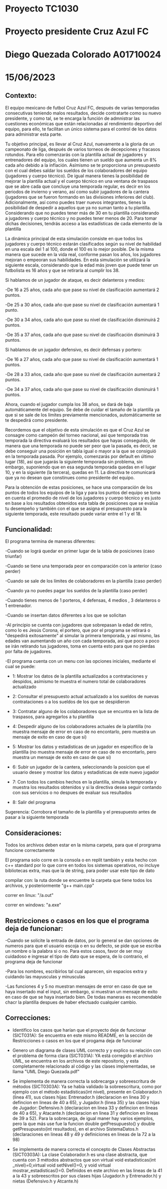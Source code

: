 # Proyecto TC1030
# Proyecto presidente Cruz Azul FC
# Diego Quezada Colorado A01710024
# 15/06/2023 
## Contexto:
El equipo mexicano de futbol Cruz Azul FC, después de varias temporadas consecutivas teniendo malos resultados, decide contratarte como su nuevo presidente, y como tal, se te encarga la función de admnistrar las cuestiones económicas que están relacionadas al rendimiento deportivo del equipo, para ello, te facilitan un único sistema para el control de los datos para administrar esta parte. 

Tu objetivo principal, es llevar al Cruz Azul, nuevamente a la gloria de un campeonato de liga, después de varios torneos de decepciones y fracasos rotundos. Para ello comenzarás con la plantilla actual de jugadores y entrenadores del equipo, los cuales tienen un sueldo que aumenta un 8% cada año debido a la inflación. Asímismo se te proporciona un presupuesto con el cual debes saldar los sueldos de los colaboradores del equipo (jugadores y cuerpo técnico). De igual manera tienes la posibilidad de mejorar la plantilla actual y el cuerpo técnico en una ventana de traspasos que se abre cada que concluye una temporada regular, es decir en los periodos de invierno y verano, así como subir jugadores de la cantera (jugadores que se fueron formando en las divisiones inferiores del club). Adicionalmente, así como puedes traer nuevos integrantes, tienes la posibilidad de despedir a aquellos que ya no suman tanto a tu plantilla. Considerando que no puedes tener más de 30 en tu plantilla considerando a jugadores y cuerpo técnico y no puedes tener menos de 20. Para tomar dichas decisiones, tendrás acceso a las estadísticas de cada elemento de la plantilla

La dinámica principal de esta simulación consiste en que todos los jugadores y cuerpo técnico estarán clasificados según su nivel de habilidad en una escala del 1 al 100, donde el 100 es lo mejor posible. De la misma manera que sucede en la vida real, conforme pasan los años, los jugadores mejoran o empeoran sus habilidades. En esta simulación se utilizará la siguiente escala, considerando que la edad más joven que puede tener un futbolista es 16 años y que se retiraría al cumplir los 38.

Si hablamos de un jugador de ataque, es decir delanteros y medios:

-De 16 a 25 años, cada año que pase su nivel de clasificación aumentará 2 puntos.

-De 25 a 30 años, cada año que pase su nivel de clasificación aumentará 1 punto.

-De 30 a 34 años, cada año que pase su nivel de clasificación disminuirá 2 puntos.

-De 35 a 37 años, cada año que pase su nivel de clasificación disminuirá 3 puntos.

Si hablamos de un jugador defensivo, es decir defensas y portero:

-De 16 a 27 años, cada año que pase su nivel de clasificación aumentará 1 puntos.

-De 28 a 33 años, cada año que pase su nivel de clasificación aumentará 2 puntos.

-De 34 a 37 años, cada año que pase su nivel de clasificación disminuirá 1 puntos.

Ahora, cuando el jugador cumpla los 38 años, se dará de baja automáticamente del equipo. Se debe de cuidar el tamaño de la plantilla ya que si se sale de los límites previamente mencionados, automáticamente se te despedirá como presidente.

Recordemos que el objetivo de esta simulación es que el Cruz Azul se consagre como campeón del torneo nacional, así que temporada tras temporada la directiva evaluará los resultados que hayas conseguido, de manera que una temporada no puede ser peor que la pasada, es decir, se debe conseguir una posición en tabla igual o mayor a la que se consiguió en la temporada pasada. Por ejemplo, comenzarás por default en último lugar (18), así que jugarás la siguiente temporada sin problema, sin embargo, suponiendo que en esa segunda temporada quedas en el lugar 10, y en la siguiente (la tercera), quedas en 11. La directiva te comunicará que ya no desean que constinues como presidente del equipo.

Para la obtención de estas posiciones, se hace una comparación de los puntos de todos los equipos de la liga y para los puntos del equipo se toma en cuenta el promedio de nivel de los jugadores y cuerpo técnico y es justo en base a los resultados obtenidos esta tabla de posiciones que se evalúa tu desempeño y también con el que se asigna el presupuesto para la siguiente temporada, este resultado puede variar entre el 1 y el 18.

## Funcionalidad:
El programa termina de maneras diferentes:
  
  -Cuando se lográ quedar en primer lugar de la tabla de posiciones (caso triunfar)
  
  -Cuando se tiene una temporada peor en comparación con la anterior (caso perder)
  
  -Cuando se sale de los límites de colaboradores en la plantilla (caso perder)
  
  -Cuando ya no puedes pagar los sueldos de la plantilla (caso perder)
  
  -Cuando tienes menos de 1 porteros, 4 defensas, 4 medios , 3 delanteros o 1 entrenador.
  
  -Cuando se insertan datos diferentes a los que se solicitan

-Al principio se cuenta con jugadores que sobrepasan la edad de retiro, como lo es Jesús Corona, el portero, que por el programa se retirará o "despedirá exitosamente" al simular la primera temporada, y así mismo, las edades van aumentando un año con cada temporada, así que poco a poco se irán retirando tus jugadores, toma en cuenta esto para que no pierdas por falta de jugadores.

-El programa cuenta con un menu con las opciones iniciales, mediante el cual se puede:

- 1: Mostrar los datos de la plantilla actualizados a contrataciones y despidos, asímismo te muestra el numero total de colaboradores actualizado

- 2: Consultar el presupuesto actual actualizado a los sueldos de nuevas contrataciones o a los sueldos de los que se despidieron

- 3: Contratar alguno de los colaboradores que se encuntra en la lista de traspasos, para agregarlos a tu plantilla

- 4: Despedir alguno de los colaboradores actuales de la plantilla (no muestra mensaje de error en caso de no encontarlo, pero muestra un mensaje de exito en caso de que si)

- 5: Mostrar los datos y estadisticas de un jugador en específico de la plantilla (no muestra mensaje de error en caso de no encontarlo, pero muestra un mensaje de exito en caso de que si)

- 6: Subir un jugador de la cantera, seleccionando la posicion que el usuario desee y mostrar los datos y estadisticas de este nuevo jugador

- 7: Con todos los cambios hechos en la plantilla, simula la temporada y muestra los resultados obtenidos y si la directiva desea seguir contando con sus servicios o no despues de evaluar sus resultados

- 8: Salir del programa

Sugerencia: Corrobora el tamaño de la plantilla y el presupuesto antes de pasar a la siguiente temporada


## Consideraciones:
Todos los archivos deben estar en la misma carpeta, para que el prorgrama funcione correctamente

El programa solo corre en la consola o en replit también y esta hecho con c++ standard por lo que corre en todos los sistemas operativos, no incluye bibliotecas extra, mas que la de string, para poder usar este tipo de dato

compilar con: la ruta donde se encuentre la carpeta que tiene todos los archivos, y posteriormente "g++ main.cpp"

correr en linux: "/a.out"

correr en windows: "a.exe"

## Restricciones o casos en los que el programa deja de funcionar:
-Cuando se solicite la entrada de datos, por lo general se dan opciones de numeros para que el usuario escoja o en su defecto, se pide que se escriba un nombre o la palabra si o no. Para estos casos, favor de ser muy cuidadoso e ingresar el tipo de dato que se espera, de lo contrario, el programa deja de funcionar

-Para los nombres, escribirlos tal cual aparecen, sin espacios extra y cuidando las mayusculas y minusculas

-Las funciones 4 y 5 no muestran mensajes de error en caso de que se haya insertado mal el input, sin embargo, si muestran un mensaje de exito en caso de que se haya insertado bien. De todas maneras es recomendable chacr la plantilla despues de haber efectuado cualquier cambio.

## Correcciones:
- Identifico los casos que harían que el proyecto deje de funcionar (SICT031A):
Se encuentra en este mismo README, en la sección de Restricciones o casos en los que el progama deja de funcionar

- Genero un diagrama de clases UML correcto y y explico su relación con el problema de forma clara (SICT031A):
YA está corregido el archivo UML, se encuentra en los archivos de este repositorio, y esta completamente relacionado al código y las clases implementadas, se llama "UML Diego Quezada.pdf"

- Se implementa de manera correcta la sobrecarga y sobreescritura de métodos (SICT0303A):
Ya se había validado la sobreescritura, como por ejemplo con el método estadísticas(int nivel), presente en Colaborador.h (linea 41), sus clases hijas: Entrenador.h (declaracion en linea 30 y defincion en lineas de 40 a 65), y Jugador.h (linea 35) y las clases hijas de Jugador: Defensivo.h (declaracion en linea 33 y defincion en lineas de 40 a 65), y Atacante.h (declaracion en linea 31 y defincion en lineas de 39 a 52).
Para la sobrecarga, de igual maner hay varios ejemplos, pero la que más use fue la funcion double getPresupuesto() y double getPresupuesto(int resultados), en el archivo SistemaDatos.h (declaraciones en lineas 48 y 49 y definiciones en lineas de la 72 a la 98)

- Se implementa de manera correcta el concepto de Clases Abstractas (SICT0303A):
La clase Colaborador.h es una clase abstracta, que cuenta con 3 métodos abstractos que son virtual void estadisticas(int _nivel)=0,virtual void setNivel()=0, y void virtual mostrar_estadisticas()=0. Definidos en este archivo en las lineas de la 41 a la 43 y sobreescritos por sus clases hijas (Jugador.h y Entrenador.h) y nietas (Defensivo.h y Atcante.h)



